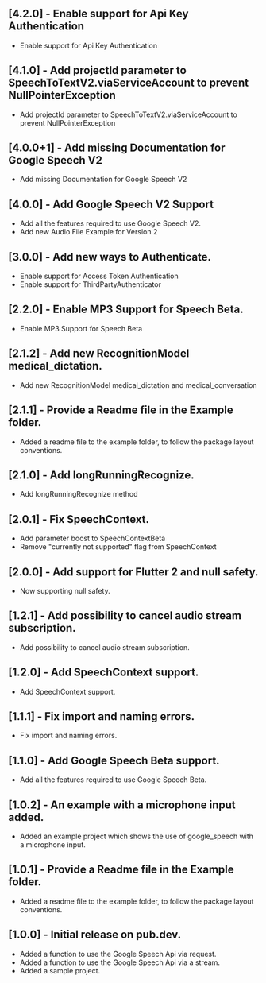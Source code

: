 ## [4.2.0] - Enable support for Api Key Authentication
* Enable support for Api Key Authentication

## [4.1.0] - Add projectId parameter to SpeechToTextV2.viaServiceAccount to prevent NullPointerException
* Add projectId parameter to SpeechToTextV2.viaServiceAccount to prevent NullPointerException

## [4.0.0+1] - Add missing Documentation for Google Speech V2
* Add missing Documentation for Google Speech V2

## [4.0.0] - Add Google Speech V2 Support
* Add all the features required to use Google Speech V2.
* Add new Audio File Example for Version 2

## [3.0.0] - Add new ways to Authenticate.
* Enable support for Access Token Authentication
* Enable support for ThirdPartyAuthenticator

## [2.2.0] - Enable MP3 Support for Speech Beta.
* Enable MP3 Support for Speech Beta

## [2.1.2] - Add new RecognitionModel medical_dictation.
* Add new RecognitionModel medical_dictation and medical_conversation

## [2.1.1] - Provide a Readme file in the Example folder.
* Added a readme file to the example folder, to follow the package layout conventions.

## [2.1.0] - Add longRunningRecognize.
* Add longRunningRecognize method

## [2.0.1] - Fix SpeechContext.
* Add parameter boost to SpeechContextBeta
* Remove "currently not supported" flag from SpeechContext

## [2.0.0] - Add support for Flutter 2 and null safety.
* Now supporting null safety.

## [1.2.1] - Add possibility to cancel audio stream subscription.
* Add possibility to cancel audio stream subscription.

## [1.2.0] - Add SpeechContext support.
* Add SpeechContext support.

## [1.1.1] - Fix import and naming errors.
* Fix import and naming errors.

## [1.1.0] - Add Google Speech Beta support.
* Add all the features required to use Google Speech Beta.

## [1.0.2] - An example with a microphone input added.
* Added an example project which shows the use of google_speech with a microphone input.

## [1.0.1] - Provide a Readme file in the Example folder.
* Added a readme file to the example folder, to follow the package layout conventions.

## [1.0.0] - Initial release on pub.dev.
* Added a function to use the Google Speech Api via request.
* Added a function to use the Google Speech Api via a stream.
* Added a sample project.

